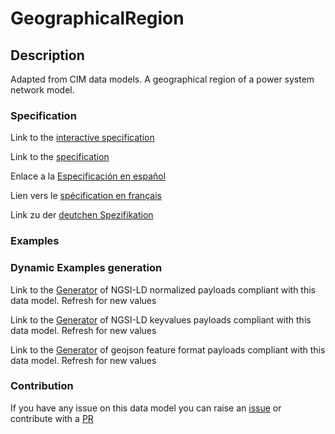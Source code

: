 # GeographicalRegion

## Description 

Adapted from CIM data models. A geographical region of a power system network model.
### Specification

Link to the [interactive specification](https://swagger.lab.fiware.org/?url=https://smart-data-models.github.io/dataModel.EnergyCIM/GeographicalRegion/swagger.yaml)

Link to the [specification](https://smart-data-models.github.io/dataModel.EnergyCIM/GeographicalRegion/doc/spec.md)

Enlace a la [Especificación en español](https://smart-data-models.github.io/dataModel.EnergyCIM/GeographicalRegion/doc/spec_ES.md)

Lien vers le [spécification en français](https://smart-data-models.github.io/dataModel.EnergyCIM/GeographicalRegion/doc/spec_FR.md)

Link zu der [deutchen Spezifikation](https://smart-data-models.github.io/dataModel.EnergyCIM/GeographicalRegion/doc/spec_DE.md)
### Examples
### Dynamic Examples generation

Link to the [Generator](https://smartdatamodels.org/extra/ngsi-ld_generator_v0.92.php?schemaUrl=https://raw.githubusercontent.com/smart-data-models/dataModel.EnergyCIM/master/GeographicalRegion/schema.json&email=info@smartdatamodels.org) of NGSI-LD normalized payloads compliant with this data model. Refresh for new values

Link to the [Generator](https://smartdatamodels.org/extra/ngsi-ld_generator_keyvalues_v0.92.php?schemaUrl=https://raw.githubusercontent.com/smart-data-models/dataModel.EnergyCIM/master/GeographicalRegion/schema.json&email=info@smartdatamodels.org) of NGSI-LD keyvalues payloads compliant with this data model. Refresh for new values

Link to the [Generator](https://smartdatamodels.org/extra/geojson_features_generator_v1.0.php?schemaUrl=https://raw.githubusercontent.com/smart-data-models/dataModel.EnergyCIM/master/GeographicalRegion/schema.json&email=info@smartdatamodels.org) of geojson feature format payloads compliant with this data model. Refresh for new values
### Contribution

 If you have any issue on this data model you can raise an [issue](https://github.com/smart-data-models/dataModel.EnergyCIM/issues)  or contribute with a [PR](https://github.com/smart-data-models/dataModel.EnergyCIM/pulls)